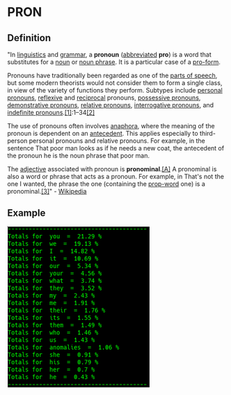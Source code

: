 # PRON

## Definition

"In [linguistics](https://en.wikipedia.org/wiki/Linguistics) and [grammar](https://en.wikipedia.org/wiki/Grammar), a **pronoun** \([abbreviated](https://en.wikipedia.org/wiki/List_of_glossing_abbreviations) **pro**\) is a word that substitutes for a [noun](https://en.wikipedia.org/wiki/Noun) or [noun phrase](https://en.wikipedia.org/wiki/Noun_phrase). It is a particular case of a [pro-form](https://en.wikipedia.org/wiki/Pro-form).

Pronouns have traditionally been regarded as one of the [parts of speech](https://en.wikipedia.org/wiki/Part_of_speech), but some modern theorists would not consider them to form a single class, in view of the variety of functions they perform. Subtypes include [personal pronouns](https://en.wikipedia.org/wiki/Personal_pronoun), [reflexive](https://en.wikipedia.org/wiki/Reflexive_pronoun) and [reciprocal](https://en.wikipedia.org/wiki/Reciprocal_pronoun) pronouns, [possessive pronouns](https://en.wikipedia.org/wiki/Possessive_pronoun), [demonstrative pronouns](https://en.wikipedia.org/wiki/Demonstrative_pronoun), [relative pronouns](https://en.wikipedia.org/wiki/Relative_pronoun), [interrogative pronouns](https://en.wikipedia.org/wiki/Interrogative_pronoun), and [indefinite pronouns](https://en.wikipedia.org/wiki/Indefinite_pronoun).[\[1\]](https://en.wikipedia.org/wiki/Pronoun#cite_note-Bhat-1):1–34[\[2\]](https://en.wikipedia.org/wiki/Pronoun#cite_note-Borjars-2)

The use of pronouns often involves [anaphora](https://en.wikipedia.org/wiki/Anaphora_%28linguistics%29), where the meaning of the pronoun is dependent on an [antecedent](https://en.wikipedia.org/wiki/Antecedent_%28grammar%29). This applies especially to third-person personal pronouns and relative pronouns. For example, in the sentence That poor man looks as if he needs a new coat, the antecedent of the pronoun he is the noun phrase that poor man.

The [adjective](https://en.wikipedia.org/wiki/Adjective) associated with pronoun is **pronominal**.[\[A\]](https://en.wikipedia.org/wiki/Pronoun#cite_note-3) A pronominal is also a word or phrase that acts as a pronoun. For example, in That's not the one I wanted, the phrase the one \(containing the [prop-word](https://en.wikipedia.org/wiki/Prop-word) one\) is a pronominal.[\[3\]](https://en.wikipedia.org/wiki/Pronoun#cite_note-4)" - [Wikipedia](https://en.wikipedia.org/wiki/Pronoun)

## Example



![Google Congressional Hearing Pronouns sorted by percent \(top 20\)](../../.gitbook/assets/2018-12-28-151526_327x370_scrot.png)

